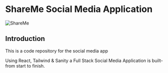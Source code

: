 # ShareMe Social Media Application
![ShareMe](https://i.ibb.co/8cLfj3X/image.png)

## Introduction
This is a code repository for the social media app

Using React, Tailwind & Sanity  a Full Stack Social Media Application is built- from start to finish.


